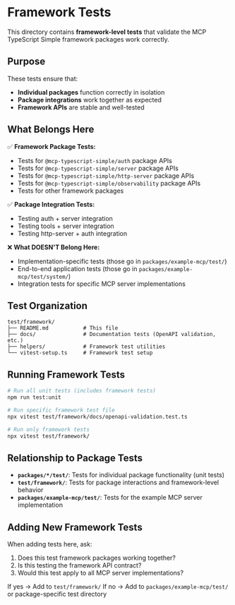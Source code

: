 # Framework Tests

This directory contains **framework-level tests** that validate the MCP TypeScript Simple framework packages work correctly.

## Purpose

These tests ensure that:
- **Individual packages** function correctly in isolation
- **Package integrations** work together as expected
- **Framework APIs** are stable and well-tested

## What Belongs Here

✅ **Framework Package Tests:**
- Tests for `@mcp-typescript-simple/auth` package APIs
- Tests for `@mcp-typescript-simple/server` package APIs
- Tests for `@mcp-typescript-simple/http-server` package APIs
- Tests for `@mcp-typescript-simple/observability` package APIs
- Tests for other framework packages

✅ **Package Integration Tests:**
- Testing auth + server integration
- Testing tools + server integration
- Testing http-server + auth integration

❌ **What DOESN'T Belong Here:**
- Implementation-specific tests (those go in `packages/example-mcp/test/`)
- End-to-end application tests (those go in `packages/example-mcp/test/system/`)
- Integration tests for specific MCP server implementations

## Test Organization

```
test/framework/
├── README.md           # This file
├── docs/               # Documentation tests (OpenAPI validation, etc.)
├── helpers/            # Framework test utilities
└── vitest-setup.ts     # Framework test setup
```

## Running Framework Tests

```bash
# Run all unit tests (includes framework tests)
npm run test:unit

# Run specific framework test file
npx vitest test/framework/docs/openapi-validation.test.ts

# Run only framework tests
npx vitest test/framework/
```

## Relationship to Package Tests

- **`packages/*/test/`**: Tests for individual package functionality (unit tests)
- **`test/framework/`**: Tests for package interactions and framework-level behavior
- **`packages/example-mcp/test/`**: Tests for the example MCP server implementation

## Adding New Framework Tests

When adding tests here, ask:
1. Does this test framework packages working together?
2. Is this testing the framework API contract?
3. Would this test apply to all MCP server implementations?

If yes → Add to `test/framework/`
If no → Add to `packages/example-mcp/test/` or package-specific test directory
